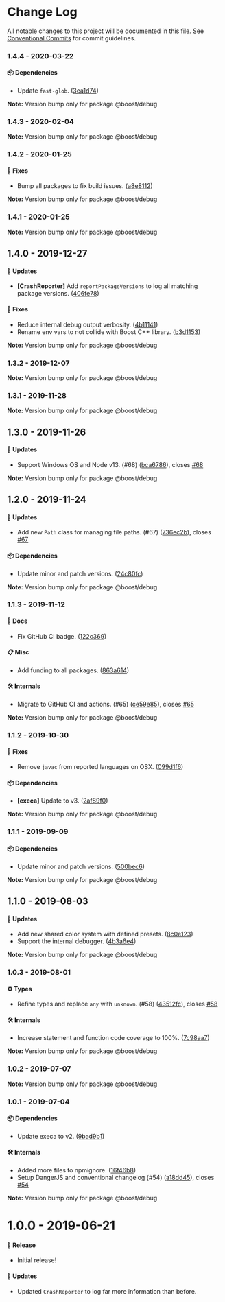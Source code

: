 # Change Log

All notable changes to this project will be documented in this file.
See [Conventional Commits](https://conventionalcommits.org) for commit guidelines.

### 1.4.4 - 2020-03-22

#### 📦 Dependencies

- Update `fast-glob`. ([3ea1d74](https://github.com/milesj/boost/commit/3ea1d74))

**Note:** Version bump only for package @boost/debug





### 1.4.3 - 2020-02-04

**Note:** Version bump only for package @boost/debug





### 1.4.2 - 2020-01-25

#### 🐞 Fixes

- Bump all packages to fix build issues. ([a8e8112](https://github.com/milesj/boost/commit/a8e8112))

**Note:** Version bump only for package @boost/debug





### 1.4.1 - 2020-01-25

**Note:** Version bump only for package @boost/debug





## 1.4.0 - 2019-12-27

#### 🚀 Updates

- **[CrashReporter]** Add `reportPackageVersions` to log all matching package versions. ([406fe78](https://github.com/milesj/boost/commit/406fe78))

#### 🐞 Fixes

- Reduce internal debug output verbosity. ([4b11141](https://github.com/milesj/boost/commit/4b11141))
- Rename env vars to not collide with Boost C++ library. ([b3d1153](https://github.com/milesj/boost/commit/b3d1153))

**Note:** Version bump only for package @boost/debug





### 1.3.2 - 2019-12-07

**Note:** Version bump only for package @boost/debug





### 1.3.1 - 2019-11-28

**Note:** Version bump only for package @boost/debug





## 1.3.0 - 2019-11-26

#### 🚀 Updates

- Support Windows OS and Node v13. (#68) ([bca6786](https://github.com/milesj/boost/commit/bca6786)), closes [#68](https://github.com/milesj/boost/issues/68)

**Note:** Version bump only for package @boost/debug





## 1.2.0 - 2019-11-24

#### 🚀 Updates

- Add new `Path` class for managing file paths. (#67) ([736ec2b](https://github.com/milesj/boost/commit/736ec2b)), closes [#67](https://github.com/milesj/boost/issues/67)

#### 📦 Dependencies

- Update minor and patch versions. ([24c80fc](https://github.com/milesj/boost/commit/24c80fc))

**Note:** Version bump only for package @boost/debug





### 1.1.3 - 2019-11-12

#### 📘 Docs

- Fix GitHub CI badge. ([122c369](https://github.com/milesj/boost/tree/master/packages/debug/commit/122c369))

#### 📋 Misc

- Add funding to all packages. ([863a614](https://github.com/milesj/boost/tree/master/packages/debug/commit/863a614))

#### 🛠 Internals

- Migrate to GitHub CI and actions. (#65) ([ce59e85](https://github.com/milesj/boost/tree/master/packages/debug/commit/ce59e85)), closes [#65](https://github.com/milesj/boost/tree/master/packages/debug/issues/65)

**Note:** Version bump only for package @boost/debug





### 1.1.2 - 2019-10-30

#### 🐞 Fixes

- Remove `javac` from reported languages on OSX. ([099d1f6](https://github.com/milesj/boost/tree/master/packages/debug/commit/099d1f6))

#### 📦 Dependencies

- **[execa]** Update to v3. ([2af89f0](https://github.com/milesj/boost/tree/master/packages/debug/commit/2af89f0))

**Note:** Version bump only for package @boost/debug





### 1.1.1 - 2019-09-09

#### 📦 Dependencies

- Update minor and patch versions. ([500bec6](https://github.com/milesj/boost/tree/master/packages/debug/commit/500bec6))

**Note:** Version bump only for package @boost/debug





## 1.1.0 - 2019-08-03

#### 🚀 Updates

- Add new shared color system with defined presets. ([8c0e123](https://github.com/milesj/boost/tree/master/packages/debug/commit/8c0e123))
- Support the internal debugger. ([4b3a6e4](https://github.com/milesj/boost/tree/master/packages/debug/commit/4b3a6e4))

**Note:** Version bump only for package @boost/debug





### 1.0.3 - 2019-08-01

#### ⚙️ Types

- Refine types and replace `any` with `unknown`. (#58) ([43512fc](https://github.com/milesj/boost/tree/master/packages/debug/commit/43512fc)), closes [#58](https://github.com/milesj/boost/tree/master/packages/debug/issues/58)

#### 🛠 Internals

- Increase statement and function code coverage to 100%. ([7c98aa7](https://github.com/milesj/boost/tree/master/packages/debug/commit/7c98aa7))

**Note:** Version bump only for package @boost/debug





### 1.0.2 - 2019-07-07

**Note:** Version bump only for package @boost/debug





### 1.0.1 - 2019-07-04

#### 📦 Dependencies

- Update execa to v2. ([9bad9b1](https://github.com/milesj/boost/tree/master/packages/debug/commit/9bad9b1))

#### 🛠 Internals

- Added more files to npmignore. ([16f46b8](https://github.com/milesj/boost/tree/master/packages/debug/commit/16f46b8))
- Setup DangerJS and conventional changelog (#54) ([a18dd45](https://github.com/milesj/boost/tree/master/packages/debug/commit/a18dd45)), closes [#54](https://github.com/milesj/boost/tree/master/packages/debug/issues/54)

**Note:** Version bump only for package @boost/debug





# 1.0.0 - 2019-06-21

#### 🎉 Release

- Initial release!

#### 🚀 Updates

- Updated `CrashReporter` to log far more information than before.

